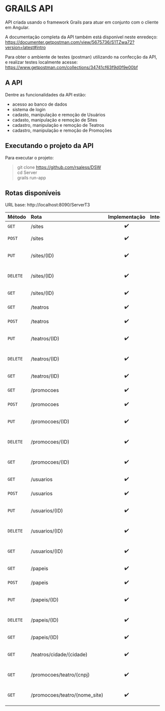 # GRAILS API
API criada usando o framework Grails para atuar em conjunto com o cliente em Angular.

A documentação completa da API também está disponível neste enredeço:  
https://documenter.getpostman.com/view/5675736/S1TZwa72?version=latest#intro

Para obter o ambiente de testes (postman) utilizando na confecção da API, e realizar testes localmente acesse:  
https://www.getpostman.com/collections/34741cf63f9d0f9e00bf 

## A API  
Dentre as funcionalidades da API estão:
* acesso ao banco de dados  
* sistema de login  
* cadasto, manipulação e remoção de Usuários  
* cadasto, manipulação e remoção de Sites  
* cadastro, manipulação e remoção de Teatros
* cadastro, manipulação e remoção de Promoções    

## Executando o projeto da API 
Para executar o projeto:

> git clone https://github.com/rsaless/DSW  
> cd Server  
> grails run-app  

## Rotas disponíveis  
URL base: http://localhost:8090/ServerT3

| Método    | Rota                          | Implementação      | Integração       | Descrição                     |
|:----------|:------------------------------|:------------------:|:----------------:|:------------------------------|
| `GET`     | /sites                        |:heavy_check_mark:  |:heavy_check_mark:| Listar sites                  |
| `POST`    | /sites                        |:heavy_check_mark:  |:x:               | Cadastrar site                |
| `PUT`     | /sites/(ID)                   |:heavy_check_mark:  |:x:               | Atualizar site específico     |
| `DELETE`  | /sites/(ID)                   |:heavy_check_mark:  |:x:               | Deletar site especifico       |
| `GET`     | /sites/(ID)                   |:heavy_check_mark:  |:x:               | listar site específico        |
| `GET`     | /teatros                      |:heavy_check_mark:  |:heavy_check_mark:| Listar teatros                |
| `POST`    | /teatros                      |:heavy_check_mark:  |:x:               | Cadastrar teatro              |
| `PUT`     | /teatros/(ID)                 |:heavy_check_mark:  |:x:               | Atualizar teatro específico   |
| `DELETE`  | /teatros/(ID)                 |:heavy_check_mark:  |:x:               | Deletar teatro especifico     |
| `GET`     | /teatros/(ID)                 |:heavy_check_mark:  |:x:               | listar teatro específico      |
| `GET`     | /promocoes                    |:heavy_check_mark:  |:heavy_check_mark:| Listar promocoes              |
| `POST`    | /promocoes                    |:heavy_check_mark:  |:x:               | Cadastrar promocao            |
| `PUT`     | /promocoes/(ID)               |:heavy_check_mark:  |:x:               | Atualizar promocao específico |
| `DELETE`  | /promocoes/(ID)               |:heavy_check_mark:  |:x:               | Deletar promocao especifico   |
| `GET`     | /promocoes/(ID)               |:heavy_check_mark:  |:x:               | listar promocao específico    |
| `GET`     | /usuarios                     |:heavy_check_mark:  |:x:               | Listar usuarios               |
| `POST`    | /usuarios                     |:heavy_check_mark:  |:x:               | Cadastrar usuario             |
| `PUT`     | /usuarios/(ID)                |:heavy_check_mark:  |:x:               | Atualizar usuario específico  |
| `DELETE`  | /usuarios/(ID)                |:heavy_check_mark:  |:x:               | Deletar usuario especifico    |
| `GET`     | /usuarios/(ID)                |:heavy_check_mark:  |:x:               | listar usuario específico     |
| `GET`     | /papeis                       |:heavy_check_mark:  |:x:               | Listar papeis                 |
| `POST`    | /papeis                       |:heavy_check_mark:  |:x:               | Cadastrar papel               |
| `PUT`     | /papeis/(ID)                  |:heavy_check_mark:  |:x:               | Atualizar papel específico    |
| `DELETE`  | /papeis/(ID)                  |:heavy_check_mark:  |:x:               | Deletar papel especifico      |
| `GET`     | /papeis/(ID)                  |:heavy_check_mark:  |:x:               | listar papel específico       |
| `GET`     | /teatros/cidade/(cidade)      |:heavy_check_mark:  |:x:               | Listar teatros por cidade     |
| `GET`     | /promocoes/teatro/(cnpj)      |:heavy_check_mark:  |:x:               | Listar promocoes por teatro   |
| `GET`     | /promocoes/teatro/(nome_site) |:heavy_check_mark:  |:x:               | Listar promocoes por site     |
